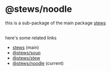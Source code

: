 # @stews/noodle
this is a sub-package of the main package [stews](https://npmjs.com/package/stews)<br><br>

here's some related links
- [stews](https://npmjs.com/package/stews) (main)
- [@stews/soup](https://www.npmjs.com/package/@stews/soup)
- [@stews/stew](https://www.npmjs.com/package/@stews/stew)
- [@stews/noodle](https://www.npmjs.com/package/@stews/noodle) (current)
